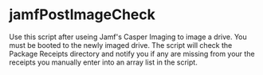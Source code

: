 # jamfPostImageCheck
Use this script after useing Jamf's Casper Imaging to image a drive. You must be booted to the newly imaged drive. The script will check the Package Receipts directory and notify you if any are missing from your the receipts you manually enter into an array list in the script.
